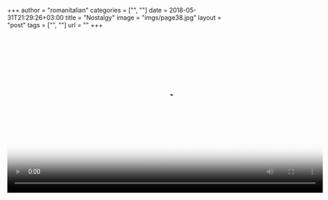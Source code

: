 +++
author = "romanitalian"
categories = ["", ""]
date = 2018-05-31T21:29:26+03:00
title = "Nostalgy"
image = "imgs/page38.jpg"
layout = "post"
tags = ["", ""]
url = ""
+++

<video controls style="height:360px;" poster="/imgs/page38.jpg"  alt="Nostalgy">
  <source src="/video/page_video_38.webm" type='video/webm;codecs="vp8, vorbis"' />
  <source src="/video/page_video_38.mp4" type='video/mp4;codecs="avc1.42E01E, mp4a.40.2"' />
</video>
